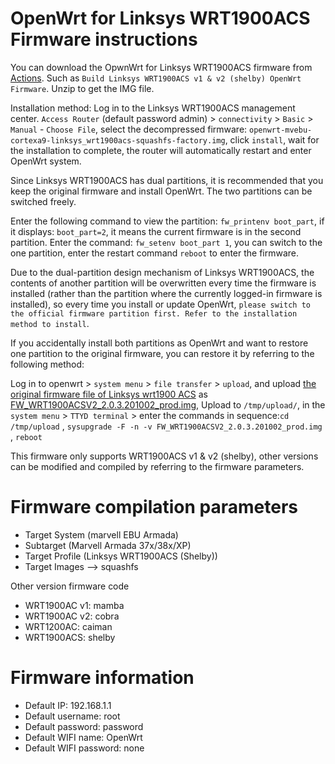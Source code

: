 # OpenWrt for Linksys WRT1900ACS Firmware instructions


You can download the OpwnWrt for Linksys WRT1900ACS firmware from [Actions](https://github.com/ophub/op/actions). Such as `Build Linksys WRT1900ACS v1 & v2 (shelby) OpenWrt Firmware`. Unzip to get the IMG file.

Installation method: Log in to the Linksys WRT1900ACS management center. `Access Router` (default password admin) > `connectivity` > `Basic` > `Manual` - `Choose File`, select the decompressed firmware: `openwrt-mvebu-cortexa9-linksys_wrt1900acs-squashfs-factory.img`, click `install`, wait for the installation to complete, the router will automatically restart and enter OpenWrt system.

Since Linksys WRT1900ACS has dual partitions, it is recommended that you keep the original firmware and install OpenWrt. The two partitions can be switched freely.

Enter the following command to view the partition: `fw_printenv boot_part`, if it displays: `boot_part=2`, it means the current firmware is in the second partition. Enter the command: `fw_setenv boot_part 1`, you can switch to the one partition, enter the restart command `reboot` to enter the firmware.

Due to the dual-partition design mechanism of Linksys WRT1900ACS, the contents of another partition will be overwritten every time the firmware is installed (rather than the partition where the currently logged-in firmware is installed), so every time you install or update OpenWrt, `please switch to the official firmware partition first. Refer to the installation method to install`.

If you accidentally install both partitions as OpenWrt and want to restore one partition to the original firmware, you can restore it by referring to the following method:

Log in to openwrt > `system menu` > `file transfer` > `upload`, and upload [the original firmware file of Linksys wrt1900 ACS](https://www.linksys.com/us/support-article?articleNum=165487) as [FW_WRT1900ACSV2_2.0.3.201002_prod.img](https://downloads.linksys.com/support/assets/firmware/FW_WRT1900ACSV2_2.0.3.201002_prod.img), 
Upload to `/tmp/upload/`, in the `system menu` > `TTYD terminal` > enter the commands in sequence:`cd /tmp/upload` , `sysupgrade -F -n -v FW_WRT1900ACSV2_2.0.3.201002_prod.img` , `reboot`



This firmware only supports WRT1900ACS v1 & v2 (shelby), other versions can be modified and compiled by referring to the firmware parameters.


# Firmware compilation parameters
- Target System (marvell EBU Armada)
- Subtarget (Marvell Armada 37x/38x/XP)
- Target Profile (Linksys WRT1900ACS (Shelby))
- Target Images --> squashfs



Other version firmware code
- WRT1900AC v1: mamba
- WRT1900AC v2: cobra
- WRT1200AC: caiman
- WRT1900ACS: shelby



# Firmware information
- Default IP: 192.168.1.1
- Default username: root
- Default password: password
- Default WIFI name: OpenWrt
- Default WIFI password: none
